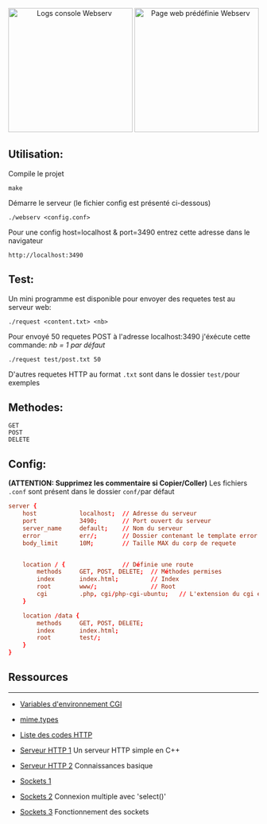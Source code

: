 <p align="center" display="flex" >
  <img height="250" src="https://github.com/gborneGit/gborneGit/blob/main/webserv_logs.png" alt="Logs console Webserv"/>
  <img height="250" src="https://github.com/gborneGit/gborneGit/blob/main/webserv_home.png" alt="Page web prédéfinie Webserv"/>
</p>

## Utilisation:

Compile le projet
```
make
```
Démarre le serveur (le fichier config est présenté ci-dessous)
```
./webserv <config.conf>
```

Pour une config host=localhost & port=3490 entrez cette adresse dans le navigateur
```
http://localhost:3490
```

## Test:

Un mini programme est disponible pour envoyer des requetes test au serveur web:
```
./request <content.txt> <nb>
```
Pour envoyé 50 requetes POST à l'adresse localhost:3490 j'éxécute cette commande:
*nb = 1 par défaut*
```
./request test/post.txt 50
```
D'autres requetes HTTP au format `.txt` sont dans le dossier `test/`pour exemples

## Methodes:
```
GET
POST
DELETE
```

## Config:
__(ATTENTION: Supprimez les commentaire si Copier/Coller)__
Les fichiers `.conf` sont présent dans le dossier `conf/`par défaut

```cnf
server {
	host			localhost;	// Adresse du serveur
	port			3490;		// Port ouvert du serveur
	server_name		default;	// Nom du serveur
	error			err/;		// Dossier contenant le template error
	body_limit		10M;		// Taille MAX du corp de requete


	location / {				// Définie une route
		methods 	GET, POST, DELETE;	// Méthodes permises
		index		index.html;			// Index
		root		www/;				// Root
		cgi			.php, cgi/php-cgi-ubuntu;	// L'extension du cgi et son chemin
	}

	location /data {
		methods 	GET, POST, DELETE;
		index		index.html;
		root		test/;
	}
}
```

## Ressources
***
* [Variables d'environnement CGI](https://fr.wikipedia.org/wiki/Variables_d%27environnement_CGI)
* [mime.types](https://github.com/nginx/nginx/blob/master/conf/mime.types)
* [Liste des codes HTTP](https://fr.wikipedia.org/wiki/Liste_des_codes_HTTP)

* [Serveur HTTP 1](https://ncona.com/2019/04/building-a-simple-server-with-cpp/) Un serveur HTTP simple en C++
* [Serveur HTTP 2](https://github.com/Dungyichao/http_server/blob/master/README.md#1-basic-knowledge-) Connaissances basique

* [Sockets 1](http://vidalc.chez.com/lf/socket.html)
* [Sockets 2](https://www.binarytides.com/multiple-socket-connections-fdset-select-linux/) Connexion multiple avec 'select()'
* [Sockets 3](https://www.ibm.com/docs/en/i/7.3?topic=programming-how-sockets-work) Fonctionnement des sockets
